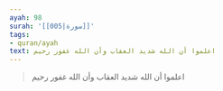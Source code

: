 ```yaml
---
ayah: 98
surah: '[[005|سورة]]'
tags:
- quran/ayah
text: اعلموا أن الله شديد العقاب وأن الله غفور رحيم
---
```

> اعلموا أن الله شديد العقاب وأن الله غفور رحيم
